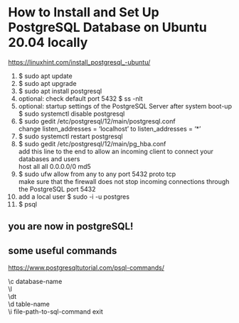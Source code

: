 # How to Install and Set Up PostgreSQL Database on Ubuntu 20.04 locally

https://linuxhint.com/install_postgresql_-ubuntu/

1. $ sudo apt update
2. $ sudo apt upgrade
3. $ sudo apt install postgresql
4. optional: check default port 5432 $ ss -nlt
5. optional: startup settings of the PostgreSQL Server after system boot-up $ sudo systemctl disable postgresql
6. $ sudo gedit /etc/postgresql/12/main/postgresql.conf  
   change listen_addresses = ‘localhost’ to listen_addresses = ‘\*’
7. $ sudo systemctl restart postgresql
8. $ sudo gedit /etc/postgresql/12/main/pg_hba.conf  
   add this line to the end to allow an incoming client to connect your databases and users  
   host all all 0.0.0.0/0 md5
9. $ sudo ufw allow from any to any port 5432 proto tcp  
   make sure that the firewall does not stop incoming connections through the PostgreSQL port 5432
10. add a local user $ sudo -i -u postgres
11. $ psql

## you are now in postgreSQL!

## some useful commands

https://www.postgresqltutorial.com/psql-commands/

\c database-name  
\l  
\dt  
\d table-name  
\i file-path-to-sql-command
exit
